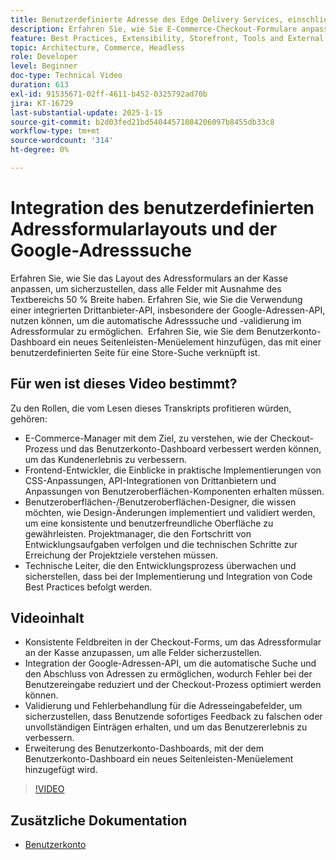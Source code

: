 ```yaml
---
title: Benutzerdefinierte Adresse des Edge Delivery Services, einschließlich automatischer Vervollständigung
description: Erfahren Sie, wie Sie E-Commerce-Checkout-Formulare anpassen und die Google-Adresssuche integrieren können, um das Benutzererlebnis zu verbessern und Eingabefehler zu reduzieren.
feature: Best Practices, Extensibility, Storefront, Tools and External Services
topic: Architecture, Commerce, Headless
role: Developer
level: Beginner
doc-type: Technical Video
duration: 613
exl-id: 91535671-02ff-4611-b452-0325792ad70b
jira: KT-16729
last-substantial-update: 2025-1-15
source-git-commit: b2d03fed21bd54044571084206097b8455db33c8
workflow-type: tm+mt
source-wordcount: '314'
ht-degree: 0%

---
```



# Integration des benutzerdefinierten Adressformularlayouts und der Google-Adresssuche

Erfahren Sie, wie Sie das Layout des Adressformulars an der Kasse anpassen, um sicherzustellen, dass alle Felder mit Ausnahme des Textbereichs 50 % Breite haben. Erfahren Sie, wie Sie die Verwendung einer integrierten Drittanbieter-API, insbesondere der Google-Adressen-API, nutzen können, um die automatische Adresssuche und -validierung im Adressformular zu ermöglichen. &#x200B; Erfahren Sie, wie Sie dem Benutzerkonto-Dashboard ein neues Seitenleisten-Menüelement hinzufügen, das mit einer benutzerdefinierten Seite für eine Store-Suche verknüpft ist.

## Für wen ist dieses Video bestimmt?

Zu den Rollen, die vom Lesen dieses Transkripts profitieren würden, gehören:

* E-Commerce-Manager mit dem Ziel, zu verstehen, wie der Checkout-Prozess und das Benutzerkonto-Dashboard verbessert werden können, um das Kundenerlebnis zu verbessern.
* Frontend-Entwickler, die Einblicke in praktische Implementierungen von CSS-Anpassungen, API-Integrationen von Drittanbietern und Anpassungen von Benutzeroberflächen-Komponenten erhalten müssen.
* Benutzeroberflächen-/Benutzeroberflächen-Designer, die wissen möchten, wie Design-Änderungen implementiert und validiert werden, um eine konsistente und benutzerfreundliche Oberfläche zu gewährleisten.
Projektmanager, die den Fortschritt von Entwicklungsaufgaben verfolgen und die technischen Schritte zur Erreichung der Projektziele verstehen müssen.
* Technische Leiter, die den Entwicklungsprozess überwachen und sicherstellen, dass bei der Implementierung und Integration von Code Best Practices befolgt werden.


## Videoinhalt

* Konsistente Feldbreiten in der Checkout-Forms, um das Adressformular an der Kasse anzupassen, um alle Felder sicherzustellen.
* Integration der Google-Adressen-API, um die automatische Suche und den Abschluss von Adressen zu ermöglichen, wodurch Fehler bei der Benutzereingabe reduziert und der Checkout-Prozess optimiert werden können.
* Validierung und Fehlerbehandlung für die Adresseingabefelder, um sicherzustellen, dass Benutzende sofortiges Feedback zu falschen oder unvollständigen Einträgen erhalten, und um das Benutzererlebnis zu verbessern.
* Erweiterung des Benutzerkonto-Dashboards, mit der dem Benutzerkonto-Dashboard ein neues Seitenleisten-Menüelement hinzugefügt wird.

>[!VIDEO](https://video.tv.adobe.com/v/3442787?learn=on)

## Zusätzliche Dokumentation

* [Benutzerkonto](https://experienceleague.adobe.com/developer/commerce/storefront/dropins/user-account/tutorials/)
